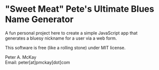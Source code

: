 # "Sweet Meat" Pete's Ultimate Blues Name Generator

A fun personal project here to create a simple JavaScript app that generates a bluesy nickname for a user via a web form.

This software is free (like a rolling stone) under MIT license.

Peter A. McKay        
Email: peter[at]pmckay[dot]com      

